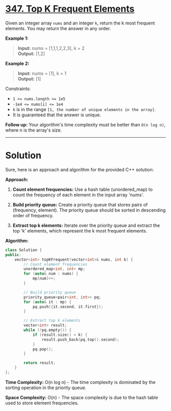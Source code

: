 # [347. Top K Frequent Elements](https://leetcode.com/problems/top-k-frequent-elements/)

Given an integer array `nums` and an integer `k`, return the k most frequent elements. You may return the answer in any order.

**Example 1:**

>**Input:** nums = [1,1,1,2,2,3], k = 2<br>
**Output:** [1,2]

**Example 2:**

>**Input:** nums = [1], k = 1<br>
**Output:** [1]
 

Constraints:

- `1 <= nums.length <= 1e5`
- `-1e4 <= nums[i] <= 1e4`
- `k` is in the range `[1, the number of unique elements in the array]`.
- It is guaranteed that the answer is unique.
 

**Follow up:** Your algorithm's time complexity must be better than `O(n log n)`, where n is the array's size.

---
# Solution

Sure, here is an approach and algorithm for the provided C++ solution:

**Approach:**

1. **Count element frequencies:** Use a hash table (unordered_map) to count the frequency of each element in the input array 'nums'.

2. **Build priority queue:** Create a priority queue that stores pairs of (frequency, element). The priority queue should be sorted in descending order of frequency.

3. **Extract top k elements:** Iterate over the priority queue and extract the top 'k' elements, which represent the k most frequent elements.

**Algorithm:**

```c++
class Solution {
public:
    vector<int> topKFrequent(vector<int>& nums, int k) {
        // Count element frequencies
        unordered_map<int, int> mp;
        for (auto& num : nums) {
            mp[num]++;
        }

        // Build priority queue
        priority_queue<pair<int, int>> pq;
        for (auto& it : mp) {
            pq.push({it.second, it.first});
        }

        // Extract top k elements
        vector<int> result;
        while (!pq.empty()) {
            if (result.size() < k) {
                result.push_back(pq.top().second);
            }
            pq.pop();
        }

        return result;
    }
};
```

**Time Complexity:** O(n log n) - The time complexity is dominated by the sorting operation in the priority queue.

**Space Complexity:** O(n) - The space complexity is due to the hash table used to store element frequencies.